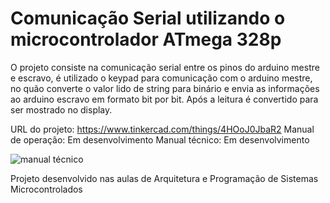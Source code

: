 # Comunicação Serial utilizando o microcontrolador ATmega 328p

O projeto consiste na comunicação serial entre os pinos do arduino mestre e escravo,
é utilizado o keypad para comunicação com o arduino mestre, no quão converte o valor lido de string para binário
e envia as informações ao arduino escravo em formato bit por bit.
Após a leitura é convertido para ser mostrado no display. 

URL do projeto: https://www.tinkercad.com/things/4HOoJ0JbaR2
Manual de operação: Em desenvolvimento
Manual técnico: Em desenvolvimento

![manual técnico](https://user-images.githubusercontent.com/44483048/196742522-16595122-1a46-4af4-933c-eaad25fe14e2.png)

Projeto desenvolvido nas aulas de Arquitetura e Programação de Sistemas Microcontrolados

